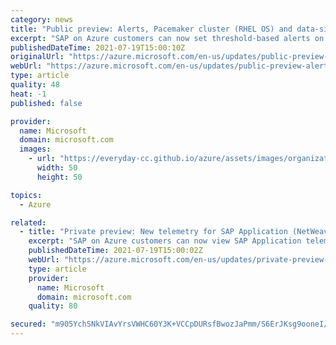 ```yaml
---
category: news
title: "Public preview: Alerts, Pacemaker cluster (RHEL OS) and data-size for SAP HANA "
excerpt: "SAP on Azure customers can now set threshold-based alerts on SAP application, databases and clusters though Azur portal with few clicks. \n"
publishedDateTime: 2021-07-19T15:00:10Z
originalUrl: "https://azure.microsoft.com/en-us/updates/public-preview-alerts-pacemaker-cluster-rhel-os-and-datasize-for-sap-hana/"
webUrl: "https://azure.microsoft.com/en-us/updates/public-preview-alerts-pacemaker-cluster-rhel-os-and-datasize-for-sap-hana/"
type: article
quality: 48
heat: -1
published: false

provider:
  name: Microsoft
  domain: microsoft.com
  images:
    - url: "https://everyday-cc.github.io/azure/assets/images/organizations/microsoft.com-50x50.jpg"
      width: 50
      height: 50

topics:
  - Azure

related:
  - title: "Private preview: New telemetry for SAP Application (NetWeaver) in Azure portal"
    excerpt: "SAP on Azure customers can now view SAP Application telemetry like short dumps, SDF/SMON and STO3 in Azure portal. \n"
    publishedDateTime: 2021-07-19T15:00:02Z
    webUrl: "https://azure.microsoft.com/en-us/updates/private-preview-new-telemetry-for-sap-application-netweaver-in-azure-portal/"
    type: article
    provider:
      name: Microsoft
      domain: microsoft.com
    quality: 80

secured: "m905YchSNkVIAvYrsVWHC60Y3K+VCCpDURsfBwozJaPmm/S6ErJKsg9ooneI/iyOte+HukoUSb5RmK7ud9jFu/Vljpg8CYAvkQvpwqkOh0hbxO9sf5+f/lOMVwTzMhzsU9dmW7agojPRjtL2GZ/slc89NJOG2WLKqB65wL4g4CquLsAvgx9Xs4B7R2VjM9c1N5igMWlsCEd5lsOla6Je/K/yJbCgsRC9T5+iR65nbQXp0qDkELiijMjFZ2tZon7mu81Inx5XQnNrbJD/dVfHC4dn+CcmUnVeM4CYkIvoYTclKnLh999Kp2+6446FYuqpQ2lACvcp9eW5/Vz5+t/cY8p0VbUc38wG7fG5DRljwFw=;W/dkjCzda+7rjYrdromxLg=="
---
```


